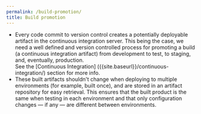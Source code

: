 ```yaml
---
permalink: /build-promotion/
title: Build promotion
---
```

<a name="build-promotion"></a>

* Every code commit to version control creates a potentially deployable artifact in the continuous integration server. This being the case, we need a well defined and version controlled process for promoting a build (a continuous integration artifact) from development to test, to staging, and, eventually, production. </br> See the [Continuous Integration] ({{site.baseurl}}/continuous-integration/) section for more info.
* These built artifacts shouldn't change when deploying to multiple environments (for example, built once), and are stored in an artifact repository for easy retrieval. This ensures that the built product is the same when testing in each environment and that only configuration changes — if any — are different between environments.
